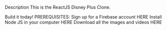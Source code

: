 Description
This is the ReactJS Disney Plus Clone.

Build it today!
PREREQUISITES:
Sign up for a Firebase account HERE
Install Node JS in your computer HERE
Download all the images and videos HERE